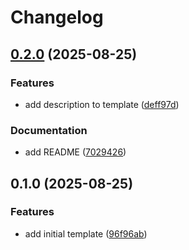 # Changelog

## [0.2.0](https://github.com/CallumKerson/python-template/compare/v0.1.0...v0.2.0) (2025-08-25)


### Features

* add description to template ([deff97d](https://github.com/CallumKerson/python-template/commit/deff97d83ec35e768c49086b96792916d0ebb42e))


### Documentation

* add README ([7029426](https://github.com/CallumKerson/python-template/commit/70294263c573ee4d29c34d9304f97994d0317dd4))

## 0.1.0 (2025-08-25)


### Features

* add initial template ([96f96ab](https://github.com/CallumKerson/python-template/commit/96f96aba550f903a842b73f886fb5e965d374294))
